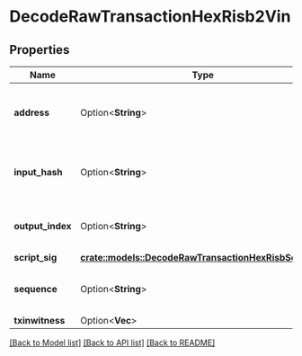 # DecodeRawTransactionHexRisb2Vin

## Properties

Name | Type | Description | Notes
------------ | ------------- | ------------- | -------------
**address** | Option<**String**> | Represents the address which send/receive the amount. | [optional]
**input_hash** | Option<**String**> | Represents the transaction inputs' indentifier. | [optional]
**output_index** | Option<**String**> | Defines the output index of a transaction. | [optional]
**script_sig** | [**crate::models::DecodeRawTransactionHexRisbScriptSig**](DecodeRawTransactionHexRISB_scriptSig.md) |  | 
**sequence** | Option<**String**> | Represents the script sequence number. | [optional]
**txinwitness** | Option<**Vec<String>**> |  | [optional]

[[Back to Model list]](../README.md#documentation-for-models) [[Back to API list]](../README.md#documentation-for-api-endpoints) [[Back to README]](../README.md)


